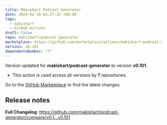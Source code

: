 ```yaml
---
title: Makishart Podcast Generator
date: 2024-02-10 03:27:32 +00:00
tags:
  - makishart
  - GitHub Actions
draft: false
repo: makishart/podcast-generator
marketplace: https://github.com/marketplace/actions/makishart-podcast-generator
version: v0.101
dependentsNumber: "?"
---
```



Version updated for **makishart/podcast-generator** to version **v0.101**.
- This action is used across all versions by **?** repositories.

Go to the [GitHub Marketplace](https://github.com/marketplace/actions/makishart-podcast-generator) to find the latest changes.

## Release notes

**Full Changelog**: https://github.com/makishart/podcast-generator/compare/v0.1...v0.101
